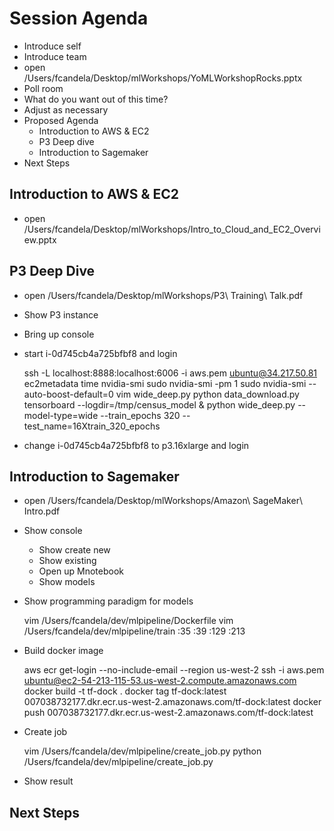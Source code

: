 # Session Agenda
- Introduce self
- Introduce team
 - open /Users/fcandela/Desktop/mlWorkshops/YoMLWorkshopRocks.pptx
- Poll room
 - What do you want out of this time?
 - Adjust as necessary
- Proposed Agenda
  - Introduction to AWS & EC2
  - P3 Deep dive
  - Introduction to Sagemaker
- Next Steps

## Introduction to AWS & EC2
- open /Users/fcandela/Desktop/mlWorkshops/Intro_to_Cloud_and_EC2_Overview.pptx

## P3 Deep Dive
- open /Users/fcandela/Desktop/mlWorkshops/P3\ Training\ Talk.pdf
- Show P3 instance
 - Bring up console
 - start i-0d745cb4a725bfbf8 and login


    ssh -L localhost:8888:localhost:6006 -i aws.pem ubuntu@34.217.50.81
    ec2metadata
    time nvidia-smi
    sudo nvidia-smi -pm 1
    sudo nvidia-smi --auto-boost-default=0
    vim wide_deep.py
    python data_download.py
    tensorboard --logdir=/tmp/census_model &
    python wide_deep.py --model-type=wide --train_epochs 320 --test_name=16Xtrain_320_epochs

 - change i-0d745cb4a725bfbf8 to p3.16xlarge and login

## Introduction to Sagemaker
- open /Users/fcandela/Desktop/mlWorkshops/Amazon\ SageMaker\ Intro.pdf
- Show console
  - Show create new
  - Show existing
  - Open up Mnotebook
  - Show models
- Show programming paradigm for models


    vim /Users/fcandela/dev/mlpipeline/Dockerfile
    vim /Users/fcandela/dev/mlpipeline/train
    :35
    :39
    :129
    :213

- Build docker image


    aws ecr get-login --no-include-email --region us-west-2
    ssh -i aws.pem ubuntu@ec2-54-213-115-53.us-west-2.compute.amazonaws.com
    docker build -t tf-dock .
    docker tag tf-dock:latest 007038732177.dkr.ecr.us-west-2.amazonaws.com/tf-dock:latest
    docker push 007038732177.dkr.ecr.us-west-2.amazonaws.com/tf-dock:latest

- Create job


    vim /Users/fcandela/dev/mlpipeline/create_job.py
    python /Users/fcandela/dev/mlpipeline/create_job.py

- Show result

## Next Steps

